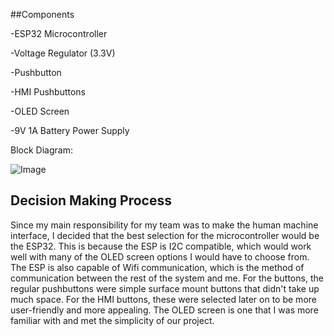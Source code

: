 ##Components

-ESP32 Microcontroller

-Voltage Regulator (3.3V)

-Pushbutton

-HMI Pushbuttons

-OLED Screen

-9V 1A Battery Power Supply

Block Diagram:

![Image](https://github.com/user-attachments/assets/06d4b879-2830-4854-9c12-442f27f49923)

## Decision Making Process

Since my main responsibility for my team was to make the human machine interface, I decided that the best selection for the microcontroller would be the ESP32. This is because the ESP is I2C compatible, which would work well with many of the OLED screen options I would have to choose from. The ESP is also capable of Wifi communication, which is the method of communication between the rest of the system and me. For the buttons, the regular pushbuttons were simple surface mount buttons that didn't take up much space. For the HMI buttons, these were selected later on to be more user-friendly and more appealing. The OLED screen is one that I was more familiar with and met the simplicity of our project.
